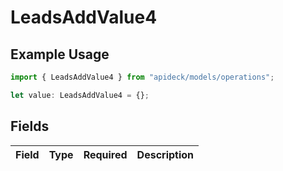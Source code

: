 # LeadsAddValue4

## Example Usage

```typescript
import { LeadsAddValue4 } from "apideck/models/operations";

let value: LeadsAddValue4 = {};
```

## Fields

| Field       | Type        | Required    | Description |
| ----------- | ----------- | ----------- | ----------- |